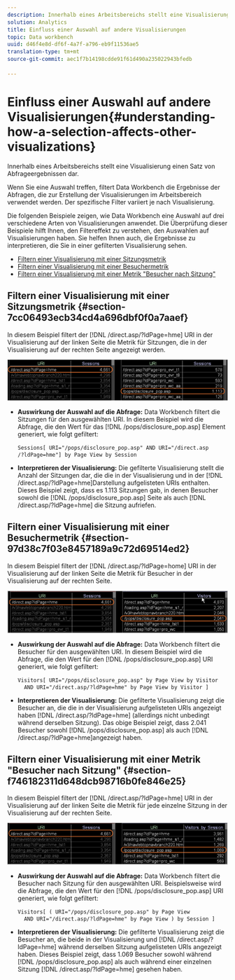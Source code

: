 ```yaml
---
description: Innerhalb eines Arbeitsbereichs stellt eine Visualisierung einen Satz von Abfrageergebnissen dar.
solution: Analytics
title: Einfluss einer Auswahl auf andere Visualisierungen
topic: Data workbench
uuid: d46f4e8d-df6f-4a7f-a796-eb9f11536ae5
translation-type: tm+mt
source-git-commit: aec1f7b14198cdde91f61d490a235022943bfedb

---
```



# Einfluss einer Auswahl auf andere Visualisierungen{#understanding-how-a-selection-affects-other-visualizations}

Innerhalb eines Arbeitsbereichs stellt eine Visualisierung einen Satz von Abfrageergebnissen dar.

Wenn Sie eine Auswahl treffen, filtert Data Workbench die Ergebnisse der Abfragen, die zur Erstellung der Visualisierungen im Arbeitsbereich verwendet werden. Der spezifische Filter variiert je nach Visualisierung.

Die folgenden Beispiele zeigen, wie Data Workbench eine Auswahl auf drei verschiedene Arten von Visualisierungen anwendet. Die Überprüfung dieser Beispiele hilft Ihnen, den Filtereffekt zu verstehen, den Auswahlen auf Visualisierungen haben. Sie helfen Ihnen auch, die Ergebnisse zu interpretieren, die Sie in einer gefilterten Visualisierung sehen.

* [Filtern einer Visualisierung mit einer Sitzungsmetrik](../../../../home/c-get-started/c-vis/c-sel-vis/c-sel-aff-vis.md#section-7cc06493ecb34cd4a696dbf0f0a7aaef)
* [Filtern einer Visualisierung mit einer Besuchermetrik](../../../../home/c-get-started/c-vis/c-sel-vis/c-sel-aff-vis.md#section-97d38c7f03e8457189a9c72d69514ed2)
* [Filtern einer Visualisierung mit einer Metrik &quot;Besucher nach Sitzung&quot;](../../../../home/c-get-started/c-vis/c-sel-vis/c-sel-aff-vis.md#section-f746182311d648dcb98716b0fe846e25)

## Filtern einer Visualisierung mit einer Sitzungsmetrik {#section-7cc06493ecb34cd4a696dbf0f0a7aaef}

In diesem Beispiel filtert der [!DNL /direct.asp/?ldPage=hme] URI in der Visualisierung auf der linken Seite die Metrik für Sitzungen, die in der Visualisierung auf der rechten Seite angezeigt werden.

![](assets/client-vis1.png)

* **Auswirkung der Auswahl auf die Abfrage:** Data Workbench filtert die Sitzungen für den ausgewählten URI. In diesem Beispiel wird die Abfrage, die den Wert für das [!DNL /pops/disclosure_pop.asp] Element generiert, wie folgt gefiltert:

   ```
   Sessions[ URI="/pops/disclosure_pop.asp" AND URI="/direct.asp
   /?ldPage=hme"] by Page View by Session
   ```

* **Interpretieren der Visualisierung:** Die gefilterte Visualisierung stellt die Anzahl der Sitzungen dar, die die in der Visualisierung und in der [!DNL /direct.asp/?ldPage=hme]Darstellung aufgelisteten URIs enthalten. Dieses Beispiel zeigt, dass es 1.113 Sitzungen gab, in denen Besucher sowohl die [!DNL /pops/disclosure_pop.asp] Seite als auch [!DNL /direct.asp/?ldPage=hme] die Sitzung aufriefen.

## Filtern einer Visualisierung mit einer Besuchermetrik {#section-97d38c7f03e8457189a9c72d69514ed2}

In diesem Beispiel filtert der [!DNL /direct.asp/?ldPage=home] URI in der Visualisierung auf der linken Seite die Metrik für Besucher in der Visualisierung auf der rechten Seite.

![](assets/client-vis2.png)

* **Auswirkung der Auswahl auf die Abfrage:** Data Workbench filtert die Besucher für den ausgewählten URI. In diesem Beispiel wird die Abfrage, die den Wert für den [!DNL /pops/disclosure_pop.asp] URI generiert, wie folgt gefiltert:

   ```
   Visitors[ URI="/pops/disclosure_pop.asp" by Page View by Visitor 
     AND URI="/direct.asp/?ldPage=hme" by Page View by Visitor ]
   ```

* **Interpretieren der Visualisierung:** Die gefilterte Visualisierung zeigt die Besucher an, die die in der Visualisierung aufgelisteten URIs angezeigt haben [!DNL /direct.asp/?ldPage=hme] (allerdings nicht unbedingt während derselben Sitzung). Das obige Beispiel zeigt, dass 2.041 Besucher sowohl [!DNL /pops/disclosure_pop.asp] als auch [!DNL /direct.asp/?ldPage=hme]angezeigt haben.

## Filtern einer Visualisierung mit einer Metrik &quot;Besucher nach Sitzung&quot; {#section-f746182311d648dcb98716b0fe846e25}

In diesem Beispiel filtert der [!DNL /direct.asp/?ldPage=hme] URI in der Visualisierung auf der linken Seite die Metrik für jede einzelne Sitzung in der Visualisierung auf der rechten Seite.

![](assets/client-vis3.png)

* **Auswirkung der Auswahl auf die Abfrage:** Data Workbench filtert die Besucher nach Sitzung für den ausgewählten URI. Beispielsweise wird die Abfrage, die den Wert für den [!DNL /pops/disclosure_pop.asp] URI generiert, wie folgt gefiltert:

   ```
   Visitors[ ( URI="/pops/disclosure_pop.asp" by Page View 
     AND URI="/direct.asp/?ldPage=hme" by Page View ) by Session ]
   ```

* **Interpretieren der Visualisierung:** Die gefilterte Visualisierung zeigt die Besucher an, die beide in der Visualisierung und [!DNL /direct.asp/?ldPage=hme] während derselben Sitzung aufgelisteten URIs angezeigt haben. Dieses Beispiel zeigt, dass 1.069 Besucher sowohl während [!DNL /pops/disclosure_pop.asp] als auch während einer einzelnen Sitzung [!DNL /direct.asp/?ldPage=hme] gesehen haben.

